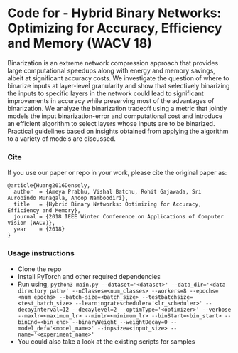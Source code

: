 # Code for - Hybrid Binary Networks: Optimizing for Accuracy, Efficiency and Memory (WACV 18)

Binarization is an extreme network compression approach that provides large computational speedups along with energy and memory savings, albeit at significant accuracy costs. We investigate the question of where to binarize inputs at layer-level granularity and show that selectively binarizing the inputs to specific layers in the network could lead to significant improvements in accuracy while preserving most of the advantages of binarization. We analyze the binarization tradeoff using a metric that jointly models the input binarization-error and computational cost and introduce an efficient algorithm to select layers whose inputs are to be binarized. Practical guidelines based on insights obtained from applying the algorithm to a variety of models are discussed.

### Cite
If you use our paper or repo in your work, please cite the original paper as:
```
@article{Huang2016Densely,
  author  = {Ameya Prabhu, Vishal Batchu, Rohit Gajawada, Sri Aurobindo Munagala, Anoop Namboodiri},
  title   = {Hybrid Binary Networks: Optimizing for Accuracy, Efficiency and Memory},
  journal = {2018 IEEE Winter Conference on Applications of Computer Vision (WACV)},
  year    = {2018}
}
```

### Usage instructions
* Clone the repo
* Install PyTorch and other required dependencies
* Run using,
`python3 main.py --dataset='<dataset>' --data_dir='<data directory path>' --nClasses=<num_classes> --workers=8 --epochs=<num_epochs> --batch-size=<batch_size> --testbatchsize=<test_batch_size> --learningratescheduler='<lr_scheduler>' --decayinterval=12 --decaylevel=2 --optimType='<optimizer>' --verbose --maxlr=<maximum_lr> --minlr=<minimum_lr> --binStart=<bin_start> --binEnd=<bin_end> --binaryWeight --weightDecay=0 --model_def='<model_name>' --inpsize=<input_size> --name='<experiment_name>'`
* You could also take a look at the existing scripts for samples
